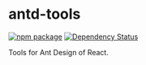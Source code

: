 # antd-tools

[![npm package](https://img.shields.io/npm/v/antd-tools.svg?style=flat-square)](https://www.npmjs.org/package/antd-tools)
[![Dependency Status](https://david-dm.org/ant-design/antd-tools.svg?style=flat-square)](https://david-dm.org/ant-design/antd-tools)

Tools for Ant Design of React.
